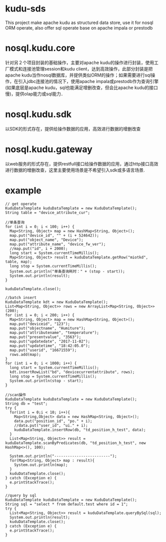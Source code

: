 # kudu-sds
This project make apache kudu as structured data store, use it for nosql ORM operate, also offer sql operate base on apache impala or prestodb

# nosql.kudu.core
针对另２个项目封装的基础操作，主要对apache kudu的操作进行封装，使用工厂模式和连接池管理session和kudu client，达到高效操作，此部分封装是把apache kudu当作nosql数据库，并提供类似ORM的操作；如果需要进行sql操作，在引入jdbc连接池的情况下，使用apache impala或prestodb作为查询引擎(如果底层是apache kudu，sql也能满足增删改查，但会比apache kudu的接口慢)，提供olap能力或sql能力．

# nosql.kudu.sdk
以SDK的形式存在，提供给操作数据的应用，高效进行数据的增删改查

# nosql.kudu.gateway
以web服务的形式存在，提供restfull接口给操作数据的应用，通过http接口高效进行数据的增删改查，这里主要使用场景是不希望引入sdk或多语言场景.

# example
```
// get operate
KuduDataTemplate kuduDataTemplate = new KuduDataTemplate();
String table = "device_attribute_cur";

//单条查询
for (int i = 0; i < 100; i++) {
  Map<String, Object> map = new HashMap<String, Object>();
  map.put("device_id", "" + (i + 524642));
  map.put("object_name", "Device");
  map.put("attribute_name", "device_fw_ver");
  //map.put("id", i + 2000);
  long start = System.currentTimeMillis();
  Map<String, Object> result = kuduDataTemplate.getRow("miotkd", table, map);
  long stop = System.currentTimeMillis();
  System.out.println("单条查询耗时：" + (stop - start));
  System.out.println(result);
}

kuduDataTemplate.close();
    
//batch insert
KuduDataTemplate kdt = new KuduDataTemplate();
List<Map<String, Object>> rows = new ArrayList<Map<String, Object>>(200);
for (int i = 0; i < 200; i++) {
  Map<String, Object> map = new HashMap<String, Object>();
  map.put("deviceid", "123");
  map.put("objectname", "Humiture");
  map.put("attributename", "temperature");
  map.put("presentvalue", "3563");
  map.put("updatedate", "2017-11-02");
  map.put("updatetime", "18:42:05.0");
  map.put("userid", "16671559");
  rows.add(map);
}
for (int i = 0; i < 1000; i++) {
  long start = System.currentTimeMillis();
  kdt.insertRowList("bd", "devicecurrentattribute", rows);
  long stop = System.currentTimeMillis();
  System.out.println(stop - start);
}

//scan操作
KuduDataTemplate kuduDataTemplate = new KuduDataTemplate();
String db = "test";
try {
  for(int i = 0;i < 10; i++){
    Map<String,Object> data = new HashMap<String, Object>();
    data.put("position_id", "po." + i);
    //data.put("user_id", "ui." + i);
    kuduDataTemplate.insertRow(db, "td_position_h_test", data);
  }
  List<Map<String, Object>> result = kuduDataTemplate.scanByPredicates(db, "td_position_h_test", new HashMap<>(), 100);

  System.out.println("-------------------------");
  for(Map<String, Object> map : result){
    System.out.println(map);
  }
  kuduDataTemplate.close();
} catch (Exception e) {
  e.printStackTrace();
}

//query by sql
KuduDataTemplate kuduDataTemplate = new KuduDataTemplate();
String sql = "select * from default.test where id = 1";
try {
  List<Map<String, Object>> result = kuduDataTemplate.queryBySql(sql);
  System.out.println(result);
  kuduDataTemplate.close();
} catch (Exception e) {
  e.printStackTrace();
}
```

